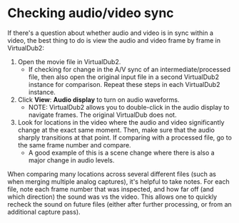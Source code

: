 # Checking audio/video sync

If there's a question about whether audio and video is in sync within a video, the best thing to do is view the audio and video frame by frame in VirtualDub2:

1.  Open the movie file in VirtualDub2.
    -   If checking for change in the A/V sync of an intermediate/processed file, then also open the original input file in a second VirtualDub2 instance for comparison.  Repeat these steps in each VirtualDub2 instance.
2.  Click **View**: **Audio display** to turn on audio waveforms.
    -   NOTE: VirtualDub2 allows you to double-click in the audio display to navigate frames.  The original VirtualDub does not.
3.  Look for locations in the video where the audio and video significantly change at the exact same moment.  Then, make sure that the audio sharply transitions at that point.  If comparing with a processed file, go to the same frame number and compare.
    -   A good example of this is a scene change where there is also a major change in audio levels.

When comparing many locations across several different files (such as when merging multiple analog captures), it's helpful to take notes.  For each file, note each frame number that was inspected, and how far off (and which direction) the sound was vs the video.  This allows one to quickly recheck the sound on future files (either after further processing, or from an additional capture pass).

